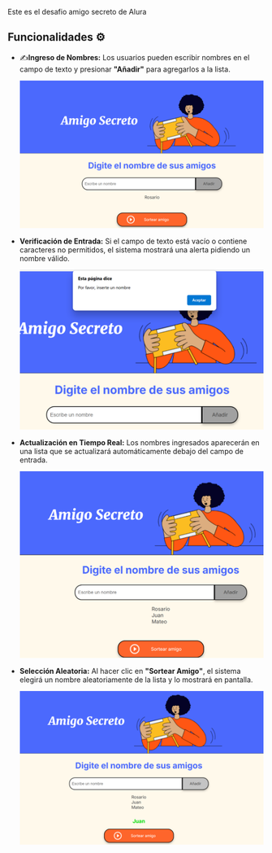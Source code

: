 Este es el desafio amigo secreto de Alura 

## Funcionalidades ⚙️

- ✍️**Ingreso de Nombres:** Los usuarios pueden escribir nombres en el campo de texto y presionar **"Añadir"** para agregarlos a la lista.

   ![Agregar nombre](./assets/agregaramigo.png)

- **Verificación de Entrada:** Si el campo de texto está vacío o contiene caracteres no permitidos, el sistema mostrará una alerta pidiendo un nombre válido.

   ![Alerta de validación](./assets/validacion.png)

-  **Actualización en Tiempo Real:** Los nombres ingresados aparecerán en una lista que se actualizará automáticamente debajo del campo de entrada.

   ![Lista de nombres](./assets/listaamigo.png)

-  **Selección Aleatoria:** Al hacer clic en **"Sortear Amigo"**, el sistema elegirá un nombre aleatoriamente de la lista y lo mostrará en pantalla.

   ![Resultado](./assets/Resultado.png)





